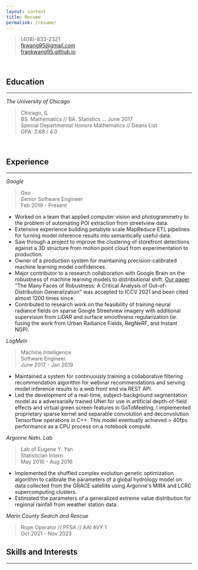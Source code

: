 ```yaml
---
layout: content
title: Resume
permalink: /resume/
---
```


> (408)-833-2321  
> fkwang95@gmail.com  
> [frankwang95.github.io](https://frankwang95.github.io/)

<br>

## Education
_________________

*The University of Chicago*

> Chicago, IL  
> BS. Mathematics // BA. Statistics ... June 2017  
> Special Departmental Honors Mathematics // Deans List  
> GPA: 3.68 / 4.0

<br>

## Experience
_________________

*Google*

> Geo  
> Senior Software Engineer  
> Feb 2019 - Present

* Worked on a team that applied computer vision and photogrammetry to the problem of automating POI extraction from streetview data.
* Extensive experience building petabyte scale MapReduce ETL pipelines for turning model inference results into semantically useful data.
* Saw through a project to improve the clustering of storefront detections against a 3D structure from motion point cloud from experimentation to production.
* Owner of a production system for maintaining precision-calibrated machine learning model confidences.
* Major contributor to a research collaboration with Google Brain on the robustness of machine learning models to distributional shift. [Our paper](https://arxiv.org/abs/2006.16241) "The Many Faces of Robustness: A Critical Analysis of Out-of-Distribution Generalization" was accepted to ICCV 2021 and been cited almost 1200 times since.
* Contributed to research work on the feasibility of training neural radiance fields on sparse Google Streetview imagery with additional supervision from LiDAR and surface smoothness regularization (ie. fusing the work from Urban Radiance Fields, RegNeRF, and Instant NGP).

*LogMeIn*

> Machine Intelligence  
> Software Engineer  
> June 2017 - Jan 2019

* Maintained a system for continuously training a collaborative filtering recommendation algorithm for webinar recommendations and serving model inference results to a web front end via REST API.
* Led the development of a real-time, subject-background segmentation model as a adversarially trained UNet for use in artificial depth-of-field effects and virtual green screen features in GoToMeeting. I implemented proprietary sparse kernel and separable convolution and deconvolution Tensorflow operations in C++. This model eventually achieved > 40fps performance as a CPU process on a notebook compute.

*Argonne Natn. Lab*

> Lab of Eugene Y. Yan  
> Statistician Intern  
> May 2016 - Aug 2016

* Implemented the shuffled complex evolution genetic optimization algorithm to calibrate the parameters of a global hydrology model on data collected from the GRACE satellite using Argonne's MIRA and LCRC supercomputing clusters.
* Estimated the parameters of a generalized extreme value distribution for regional rainfall from weather station data.

*Marin County Search and Rescue*

> Rope Operator // PFSA // AAI AVY 1  
> Oct 2021 - Nov 2023

## Skills and Interests
_________________



